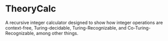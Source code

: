TheoryCalc
==========

A recursive integer calculator designed to show how integer operations are context-free, Turing-decidable, Turing-Recognizable, and Co-Turing-Recognizable, among other things.
